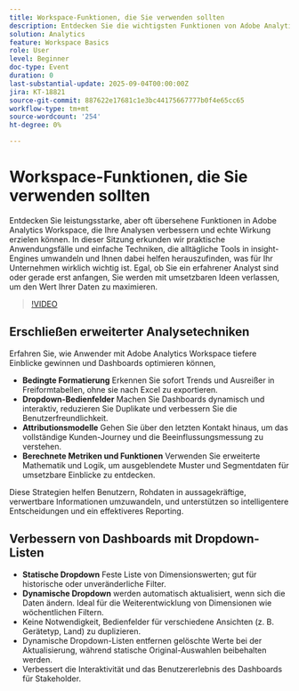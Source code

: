 ```yaml
---
title: Workspace-Funktionen, die Sie verwenden sollten
description: Entdecken Sie die wichtigsten Funktionen von Adobe Analytics Workspace - bedingte Formatierung, Dropdown-Listen, Attributionsmodelle und berechnete Metriken -, um tiefere Einblicke zu gewinnen.
solution: Analytics
feature: Workspace Basics
role: User
level: Beginner
doc-type: Event
duration: 0
last-substantial-update: 2025-09-04T00:00:00Z
jira: KT-18821
source-git-commit: 887622e17681c1e3bc44175667777b0f4e65cc65
workflow-type: tm+mt
source-wordcount: '254'
ht-degree: 0%

---
```



# Workspace-Funktionen, die Sie verwenden sollten

Entdecken Sie leistungsstarke, aber oft übersehene Funktionen in Adobe Analytics Workspace, die Ihre Analysen verbessern und echte Wirkung erzielen können. In dieser Sitzung erkunden wir praktische Anwendungsfälle und einfache Techniken, die alltägliche Tools in insight-Engines umwandeln und Ihnen dabei helfen herauszufinden, was für Ihr Unternehmen wirklich wichtig ist. Egal, ob Sie ein erfahrener Analyst sind oder gerade erst anfangen, Sie werden mit umsetzbaren Ideen verlassen, um den Wert Ihrer Daten zu maximieren.

>[!VIDEO](https://video.tv.adobe.com/v/3471260/?learn=on&enablevpops&captions=ger)

## Erschließen erweiterter Analysetechniken

Erfahren Sie, wie Anwender mit Adobe Analytics Workspace tiefere Einblicke gewinnen und Dashboards optimieren können,

* **Bedingte Formatierung** Erkennen Sie sofort Trends und Ausreißer in Freiformtabellen, ohne sie nach Excel zu exportieren.
* **Dropdown-Bedienfelder** Machen Sie Dashboards dynamisch und interaktiv, reduzieren Sie Duplikate und verbessern Sie die Benutzerfreundlichkeit.
* **Attributionsmodelle** Gehen Sie über den letzten Kontakt hinaus, um das vollständige Kunden-Journey und die Beeinflussungsmessung zu verstehen.
* **Berechnete Metriken und Funktionen** Verwenden Sie erweiterte Mathematik und Logik, um ausgeblendete Muster und Segmentdaten für umsetzbare Einblicke zu entdecken.

Diese Strategien helfen Benutzern, Rohdaten in aussagekräftige, verwertbare Informationen umzuwandeln, und unterstützen so intelligentere Entscheidungen und ein effektiveres Reporting.

## Verbessern von Dashboards mit Dropdown-Listen

* **Statische Dropdown** Feste Liste von Dimensionswerten; gut für historische oder unveränderliche Filter.
* **Dynamische Dropdown** werden automatisch aktualisiert, wenn sich die Daten ändern. Ideal für die Weiterentwicklung von Dimensionen wie wöchentlichen Filtern.
* Keine Notwendigkeit, Bedienfelder für verschiedene Ansichten (z. B. Gerätetyp, Land) zu duplizieren.
* Dynamische Dropdown-Listen entfernen gelöschte Werte bei der Aktualisierung, während statische Original-Auswahlen beibehalten werden.
* Verbessert die Interaktivität und das Benutzererlebnis des Dashboards für Stakeholder.
